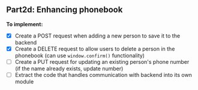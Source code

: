 ## Part2d: Enhancing phonebook

**To implement:**

- [x] Create a POST request when adding a new person to save it to the backend
- [x] Create a DELETE request to allow users to delete a person in the phonebook (can use `window.confirm()` functionality)
- [ ] Create a PUT request for updating an existing person's phone number (if the name already exists, update number)
- [ ] Extract the code that handles communication with backend into its own module

